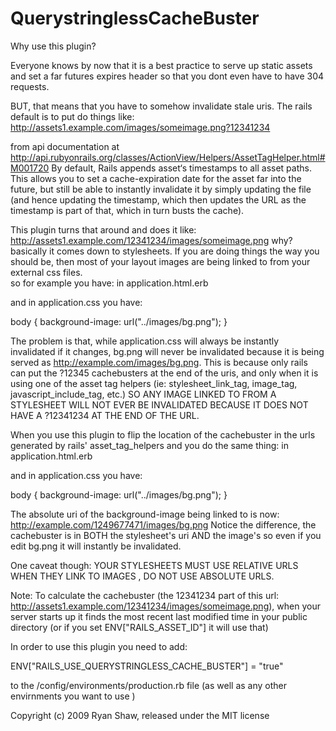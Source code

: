 QuerystringlessCacheBuster
==========================

Why use this plugin?

Everyone knows by now that it is a best practice to serve up static assets and set a far futures expires 
header so that you dont even have to have 304 requests.

BUT, that means that you have to somehow invalidate stale uris. The rails default is to put do things like:
http://assets1.example.com/images/someimage.png?12341234

from api documentation at http://api.rubyonrails.org/classes/ActionView/Helpers/AssetTagHelper.html#M001720
  By default, Rails appends asset‘s timestamps to all asset paths. This allows you to set a cache-expiration 
  date for the asset far into the future, but still be able to instantly invalidate it by simply updating the
  file (and hence updating the timestamp, which then updates the URL as the timestamp is part of that, which 
  in turn busts the cache).
  
This plugin turns that around and does it like:
http://assets1.example.com/12341234/images/someimage.png
why?
basically it comes down to stylesheets.  If you are doing things the way you should be, then most of your 
layout images are being linked to from your external css files.   
so for example you have:
in application.html.erb

  <link href="/stylesheets/application.css?1249677471" media="screen" rel="stylesheet" type="text/css" />

and in application.css you have:

  body { 
    background-image: url("../images/bg.png"); 
  }

The problem is that, while application.css will always be instantly invalidated if it changes, bg.png will 
never be invalidated because it is being served as http://example.com/images/bg.png.  This is because only 
rails can put the ?12345 cachebusters at the end of the uris, and only when it is using one of the asset 
tag helpers (ie: stylesheet_link_tag, image_tag, javascript_include_tag, etc.)  SO ANY IMAGE LINKED TO FROM 
A STYLESHEET WILL NOT EVER BE INVALIDATED BECAUSE IT DOES NOT HAVE A ?12341234 AT THE END OF THE URL.

When you use this plugin to flip the location of the cachebuster in the urls generated by rails' 
asset_tag_helpers and you do the same thing:
in application.html.erb

  <link href="1249677471/stylesheets/application.css" media="screen" rel="stylesheet" type="text/css" />

and in application.css you have:

  body { 
    background-image: url("../images/bg.png"); 
  }

The absolute uri of the background-image being linked to is now:
http://example.com/1249677471/images/bg.png
Notice the difference, the cachebuster is in BOTH the stylesheet's uri AND the image's so even if you edit
bg.png it will instantly be invalidated.

One caveat though:
YOUR STYLESHEETS MUST USE RELATIVE URLS WHEN THEY LINK TO IMAGES , DO NOT USE ABSOLUTE URLS.

Note:
To calculate the cachebuster (the 12341234 part of this url: http://assets1.example.com/12341234/images/someimage.png),
when your server starts up it finds the most recent last modified time in your
public directory (or if you set ENV["RAILS_ASSET_ID"] it will use that) 
 

In order to use this plugin you need to add:

  ENV["RAILS_USE_QUERYSTRINGLESS_CACHE_BUSTER"] =  "true"

to the /config/environments/production.rb file 
(as well as any other envirnments you want to use  )


Copyright (c) 2009 Ryan Shaw, released under the MIT license

